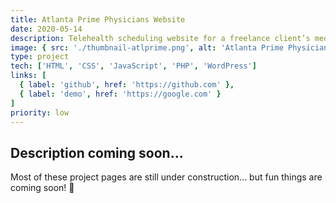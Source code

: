 ```yaml
---
title: Atlanta Prime Physicians Website
date: 2020-05-14
description: Telehealth scheduling website for a freelance client’s medical practice.
image: { src: './thumbnail-atlprime.png', alt: 'Atlanta Prime Physicians home page' }
type: project
tech: ['HTML', 'CSS', 'JavaScript', 'PHP', 'WordPress']
links: [
  { label: 'github', href: 'https://github.com' },
  { label: 'demo', href: 'https://google.com' }
]
priority: low
---
```


## Description coming soon...

Most of these project pages are still under construction... but fun things are coming soon! 👀